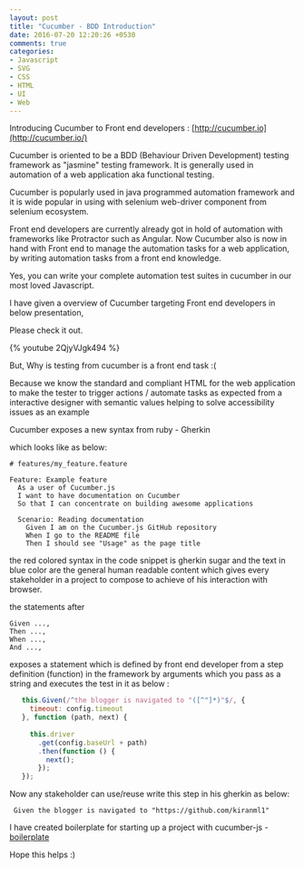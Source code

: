 ```yaml
---
layout: post
title: "Cucumber - BDD Introduction"
date: 2016-07-20 12:20:26 +0530
comments: true
categories:
- Javascript
- SVG
- CSS
- HTML
- UI
- Web
---
```


Introducing Cucumber to Front end developers : [http://cucumber.io](http://cucumber.io/)

Cucumber is oriented to be a BDD (Behaviour Driven Development) testing framework as "jasmine" testing framework. 
It is generally used in automation of a web application aka functional testing.

Cucumber is popularly used in java programmed automation framework and it is wide popular in using with 
selenium web-driver component from selenium ecosystem.

Front end developers are currently already got in hold of automation with frameworks like Protractor such as Angular. Now
Cucumber also is now in hand with Front end to manage the automation tasks for a web application, by writing automation tasks
from a front end knowledge.

Yes, you can write your complete automation test suites in cucumber in our most loved Javascript.

I have given a overview of Cucumber targeting Front end developers in below presentation,

Please check it out.

{% youtube 2QjyVJgk494 %}

But, Why is testing from cucumber is a front end task :(

Because we know the standard and compliant HTML for the web application to make the tester to trigger actions / automate tasks
as expected from a interactive designer with semantic values helping to solve accessibility issues as an example

Cucumber exposes a new syntax from ruby - Gherkin

which looks like as below:

``` gherkin gherkin
# features/my_feature.feature

Feature: Example feature
  As a user of Cucumber.js
  I want to have documentation on Cucumber
  So that I can concentrate on building awesome applications

  Scenario: Reading documentation
    Given I am on the Cucumber.js GitHub repository
    When I go to the README file
    Then I should see "Usage" as the page title
```

the red colored syntax in the code snippet is gherkin sugar and the text in blue color are the general human readable
content which gives every stakeholder in a project to compose to achieve of his interaction with browser.

the statements after 
``` gherkin
Given ...,
Then ..., 
When ..., 
And ...,
```
 exposes a statement which is defined by front end developer from a step definition (function) in the framework by arguments which you pass
 as a string and executes the test in it as below :
 
``` javascript
   this.Given(/^the blogger is navigated to "([^"]*)"$/, {
     timeout: config.timeout
   }, function (path, next) {
 
     this.driver
       .get(config.baseUrl + path)
       .then(function () {
         next();
       });
   });
```
 
 Now any stakeholder can use/reuse write this step in his gherkin as below:
 
``` gherkin
 Given the blogger is navigated to "https://github.com/kiranml1"
```
 
 I have created boilerplate for starting up a project with cucumber-js - [boilerplate](https://github.com/kiranml1/cucumberjs-selenium-webdriver-boilerplate/blob/master/features/step_definitions/steps.js)
 
 Hope this helps :)